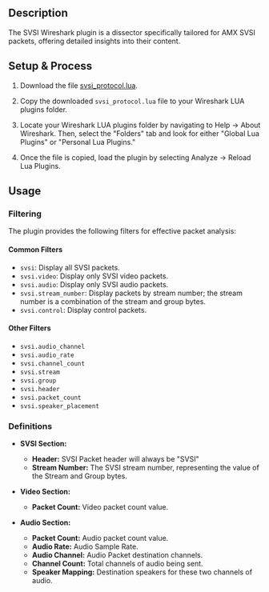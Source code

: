 ## Description
The SVSI Wireshark plugin is a dissector specifically tailored for AMX SVSI packets, offering detailed insights into their content.

## Setup & Process
1. Download the file [svsi_protocol.lua](svsi_protocol.lua).

2. Copy the downloaded `svsi_protocol.lua` file to your Wireshark LUA plugins folder.

3. Locate your Wireshark LUA plugins folder by navigating to Help -> About Wireshark. Then, select the "Folders" tab and look for either "Global Lua Plugins" or "Personal Lua Plugins."

4. Once the file is copied, load the plugin by selecting Analyze -> Reload Lua Plugins.

## Usage
### Filtering
The plugin provides the following filters for effective packet analysis:

#### Common Filters
- `svsi`: Display all SVSI packets.
- `svsi.video`: Display only SVSI video packets.
- `svsi.audio`: Display only SVSI audio packets.
- `svsi.stream_number`: Display packets by stream number; the stream number is a combination of the stream and group bytes.
- `svsi.control`: Display control packets.

#### Other Filters
- `svsi.audio_channel`
- `svsi.audio_rate`
- `svsi.channel_count`
- `svsi.stream`
- `svsi.group`
- `svsi.header`
- `svsi.packet_count`
- `svsi.speaker_placement`

### Definitions
- **SVSI Section:**
  - **Header:** SVSI Packet header will always be "SVSI"
  - **Stream Number:** The SVSI stream number, representing the value of the Stream and Group bytes.

- **Video Section:**
  - **Packet Count:** Video packet count value.

- **Audio Section:**
  - **Packet Count:** Audio packet count value.
  - **Audio Rate:** Audio Sample Rate.
  - **Audio Channel:** Audio Packet destination channels.
  - **Channel Count:** Total channels of audio being sent.
  - **Speaker Mapping:** Destination speakers for these two channels of audio.

